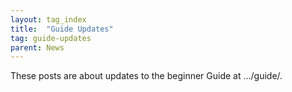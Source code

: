 ```yaml
---
layout: tag_index
title:  "Guide Updates"
tag: guide-updates
parent: News
---
```


These posts are about updates to the beginner Guide at .../guide/.
